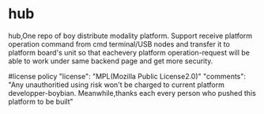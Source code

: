 # hub
hub,One repo of boy distribute modality platform. Support receive platform operation command from cmd terminal/USB nodes and transfer it to platform board's unit so that eachevery platform operation-request will be able to work under same backend page and get more security.

#license policy
"license": "MPL(Mozilla Public License2.0)"
"comments": "Any unauthoritied using risk won't be charged to current platform developper-boybian. Meanwhile,thanks each every person who pushed this platform to be built"